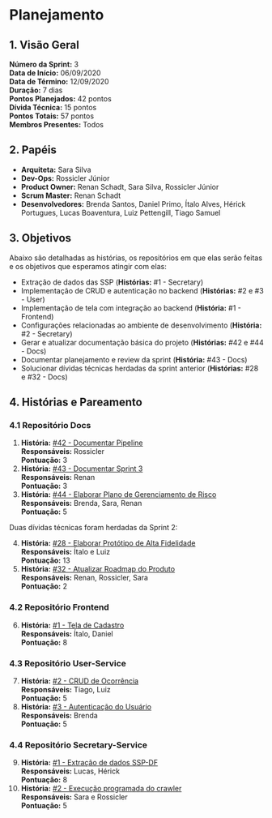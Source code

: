 # Planejamento

## 1. Visão Geral
**Número da Sprint:** 3  
**Data de Início:** 06/09/2020  
**Data de Término:** 12/09/2020  
**Duração:** 7 dias  
**Pontos Planejados:** 42 pontos  
**Dívida Técnica:** 15 pontos  
**Pontos Totais:** 57 pontos  
**Membros Presentes:** Todos

## 2. Papéis
* **Arquiteta:** Sara Silva
* **Dev-Ops:** Rossicler Júnior 
* **Product Owner:** Renan Schadt, Sara Silva, Rossicler Júnior
* **Scrum Master:** Renan Schadt
* **Desenvolvedores:** Brenda Santos, Daniel Primo, Ítalo Alves, Hérick Portugues, Lucas Boaventura, Luiz Pettengill, Tiago Samuel

## 3. Objetivos
Abaixo são detalhadas as histórias, os repositórios em que elas serão feitas e os objetivos que esperamos atingir com elas:

* Extração de dados das SSP (**Histórias:** #1 - Secretary)
* Implementação de CRUD e autenticação no backend (**Histórias:** #2 e #3 - User)
* Implementação de tela com integração ao backend (**História:** #1 - Frontend)
* Configurações relacionadas ao ambiente de desenvolvimento (**História:** #2 - Secretary)
* Gerar e atualizar documentação básica do projeto (**Histórias:** #42 e #44 - Docs)
* Documentar planejamento e review da sprint (**História:** #43 - Docs)
* Solucionar dívidas técnicas herdadas da sprint anterior (**Histórias:** #28 e #32 - Docs)

## 4. Histórias e Pareamento

### 4.1 Repositório Docs
1. **História:** [#42 - Documentar Pipeline](https://github.com/fga-eps-mds/2020.1-stay-safe-docs/issues/42)    
**Responsáveis:** Rossicler     
**Pontuação:** 3     
2. **História:** [#43 - Documentar Sprint 3](https://github.com/fga-eps-mds/2020.1-stay-safe-docs/issues/43)    
**Responsáveis:** Renan  
**Pontuação:** 3  
3. **História:** [#44 - Elaborar Plano de Gerenciamento de Risco](https://github.com/fga-eps-mds/2020.1-stay-safe-docs/issues/44)    
**Responsáveis:** Brenda, Sara, Renan  
**Pontuação:** 5  

Duas dívidas técnicas foram herdadas da Sprint 2:  

4. **História:** [#28 - Elaborar Protótipo de Alta Fidelidade](https://github.com/fga-eps-mds/2020.1-stay-safe-docs/issues/28)  
**Responsáveis:** Ítalo e Luiz  
**Pontuação:** 13  
5. **História:** [#32 - Atualizar Roadmap do Produto](https://github.com/fga-eps-mds/2020.1-stay-safe-docs/issues/32)  
**Responsáveis:** Renan, Rossicler, Sara  
**Pontuação:** 2     

### 4.2 Repositório Frontend
6. **História:** [#1 - Tela de Cadastro](https://github.com/fga-eps-mds/2020.1-stay-safe-front-end/issues/1)    
**Responsáveis:** Ítalo, Daniel  
**Pontuação:** 8   

### 4.3 Repositório User-Service
7. **História:** [#2 - CRUD de Ocorrência](https://github.com/fga-eps-mds/2020.1-stay-safe-user-service/issues/2)    
**Responsáveis:** Tiago, Luiz  
**Pontuação:** 5  
8. **História:** [#3 - Autenticação do Usuário](https://github.com/fga-eps-mds/2020.1-stay-safe-user-service/issues/3)    
**Responsáveis:** Brenda  
**Pontuação:** 5  

### 4.4 Repositório Secretary-Service
9. **História:** [#1 - Extração de dados SSP-DF](https://github.com/fga-eps-mds/2020.1-stay-safe-secretary-service/issues/1)    
**Responsáveis:** Lucas, Hérick   
**Pontuação:** 8  
10. **História:** [#2 - Execução programada do crawler](https://github.com/fga-eps-mds/2020.1-stay-safe-secretary-service/issues/2)    
**Responsáveis:** Sara e Rossicler  
**Pontuação:** 5  
